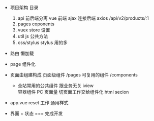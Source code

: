 - 项目架构 目录
  1. api  前后端分离
    vue 前端 
    ajax 连接后端 axios
    /api/v2/products/:1
  2. pages  coponents
  3. vuex store 设置
  4. util js  公共方法
  5. css/stylus stylus 用的多
- 路由
  懒加载
- page 组件化
- 页面由组建构成
  页面级组件 /pages
  可复用的组件 /components
    - 全站常用的公共组件  跟业务无关 iview  
  容器组件
    PC 页面量 切页面工作交给组件化 html secion  

- app.vue  reset 工作 通用样式

- 界面 + 状态 === 完成开发 